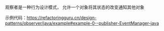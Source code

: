 观察者是一种行为设计模式， 允许一个对象将其状态的改变通知其他对象

示例代码：https://refactoringguru.cn/design-patterns/observer/java/example#example-0--publisher-EventManager-java